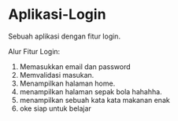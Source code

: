 # Aplikasi-Login
Sebuah aplikasi dengan fitur login.

Alur Fitur Login:

  1. Memasukkan email dan password
  2. Memvalidasi masukan.
  3. Menampilkan halaman home.
  4. menampilkan halaman sepak bola hahahha.
  5. menampilkan sebuah kata kata makanan enak
  6. oke siap untuk belajar